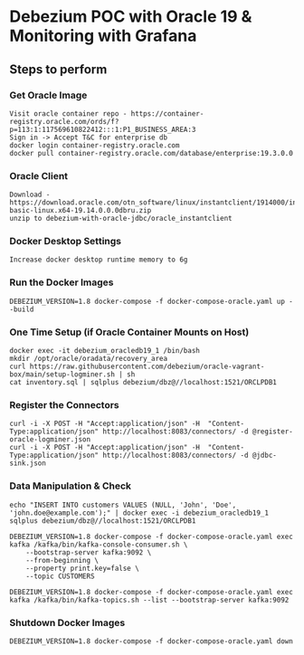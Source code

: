 # Debezium POC with Oracle 19 & Monitoring with Grafana

## Steps to perform

### Get Oracle Image
    Visit oracle container repo - https://container-registry.oracle.com/ords/f?p=113:1:117569610822412:::1:P1_BUSINESS_AREA:3
    Sign in -> Accept T&C for enterprise db
    docker login container-registry.oracle.com
    docker pull container-registry.oracle.com/database/enterprise:19.3.0.0

### Oracle Client
    Download - https://download.oracle.com/otn_software/linux/instantclient/1914000/instantclient-basic-linux.x64-19.14.0.0.0dbru.zip
    unzip to debezium-with-oracle-jdbc/oracle_instantclient

### Docker Desktop Settings
    Increase docker desktop runtime memory to 6g

### Run the Docker Images
    DEBEZIUM_VERSION=1.8 docker-compose -f docker-compose-oracle.yaml up --build

### One Time Setup (if Oracle Container Mounts on Host)
    docker exec -it debezium_oracledb19_1 /bin/bash
    mkdir /opt/oracle/oradata/recovery_area
    curl https://raw.githubusercontent.com/debezium/oracle-vagrant-box/main/setup-logminer.sh | sh
    cat inventory.sql | sqlplus debezium/dbz@//localhost:1521/ORCLPDB1

### Register the Connectors
    curl -i -X POST -H "Accept:application/json" -H  "Content-Type:application/json" http://localhost:8083/connectors/ -d @register-oracle-logminer.json
    curl -i -X POST -H "Accept:application/json" -H  "Content-Type:application/json" http://localhost:8083/connectors/ -d @jdbc-sink.json

### Data Manipulation & Check
    echo "INSERT INTO customers VALUES (NULL, 'John', 'Doe', 'john.doe@example.com');" | docker exec -i debezium_oracledb19_1 sqlplus debezium/dbz@//localhost:1521/ORCLPDB1

    DEBEZIUM_VERSION=1.8 docker-compose -f docker-compose-oracle.yaml exec kafka /kafka/bin/kafka-console-consumer.sh \
        --bootstrap-server kafka:9092 \
        --from-beginning \
        --property print.key=false \
        --topic CUSTOMERS

    DEBEZIUM_VERSION=1.8 docker-compose -f docker-compose-oracle.yaml exec kafka /kafka/bin/kafka-topics.sh --list --bootstrap-server kafka:9092


### Shutdown Docker Images
    DEBEZIUM_VERSION=1.8 docker-compose -f docker-compose-oracle.yaml down

